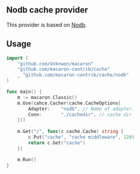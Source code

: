 ## Nodb cache provider

This provider is based on [Nodb](https://github.com/lunny/nodb).

## Usage

```go
import (
    "github.com/Unknwon/macaron"
    "github.com/macaron-contrib/cache"
    _ "github.com/macaron-contrib/cache/nodb"
)

func main() {
    m := macaron.Classic()
    m.Use(cahce.Cacher(cache.CacheOptions{
        Adapter:    "nodb", // Name of adapter.
        Conn:       "./cachedir", // cache dir
    }))
    
    m.Get("/", func(c cache.Cache) string {
        c.Put("cache", "cache middleware", 120)
        return c.Get("cache")
    })

    m.Run()
}
```